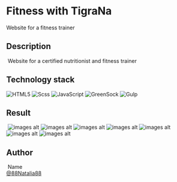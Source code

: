 # Fitness with TigraNa

Website for a fitness trainer
​
## Description
​
Website for a certified nutritionist and fitness trainer
​
## Technology stack

![HTML5](https://img.shields.io/badge/html5-%23E34F26.svg?style=for-the-badge&logo=html5&logoColor=white) ![Scss](https://img.shields.io/badge/Scss-CC6699.svg?style=for-the-badge&logo=html5&logoColor=white) ![JavaScript](https://img.shields.io/badge/javascript-%23323330.svg?style=for-the-badge&logo=javascript&logoColor=%23F7DF1E) ![GreenSock](https://img.shields.io/badge/greensock-%2388C542.svg?style=for-the-badge&logo=greensock&logoColor=white) ![Gulp](https://img.shields.io/badge/gulp-%23CF4647.svg?style=for-the-badge&logo=gulp&logoColor=white)
​
​
## Result
​
![images alt]()
![images alt]()
![images alt]()
![images alt]()
![images alt]()
![images alt]()
![images alt]()


## Author
​
Name<br>
[@88Natalia88](https://github.com/88Natalia88)

